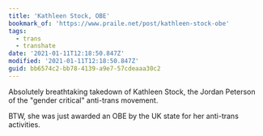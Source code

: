 ```yaml
---
title: 'Kathleen Stock, OBE'
bookmark_of: 'https://www.praile.net/post/kathleen-stock-obe'
tags:
  - trans
  - transhate
date: '2021-01-11T12:18:50.847Z'
modified: '2021-01-11T12:18:50.847Z'
guid: bb6574c2-bb78-4139-a9e7-57cdeaaa30c2
---
```

Absolutely breathtaking takedown of Kathleen Stock, the Jordan Peterson of the "gender critical" anti-trans movement. 

BTW, she was just awarded an OBE by the UK state for her anti-trans activities.
